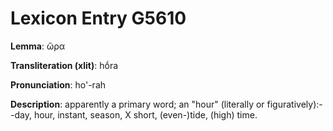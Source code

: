 # Lexicon Entry G5610

**Lemma**: ὥρα

**Transliteration (xlit)**: hṓra

**Pronunciation**: ho'-rah

**Description**:
apparently a primary word; an "hour" (literally or figuratively):--day, hour, instant, season, X short, (even-)tide, (high) time.
